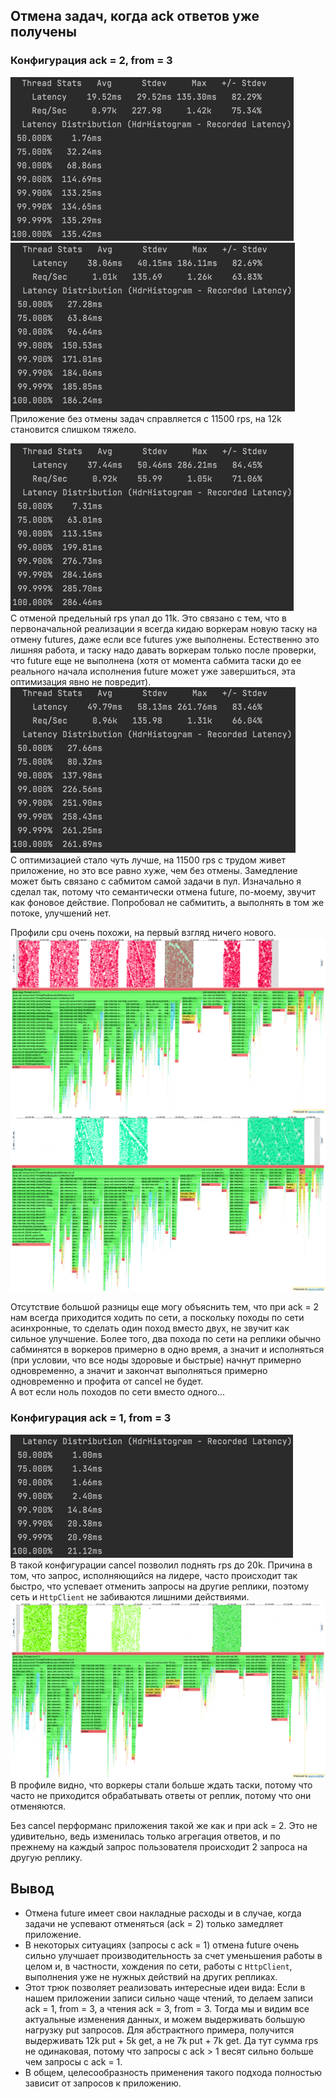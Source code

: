 ## Отмена задач, когда ack ответов уже получены

### Конфигурация ack = 2, from = 3
![](no_cancel_11.5k.png)  
![](no_cancel_12k.png)  
Приложение без отмены задач справляется с 11500 rps, на 12k становится слишком тяжело.  

![](cancel_11k.png)  
С отменой предельный rps упал до 11k. Это связано с тем, что в первоначальной реализации я всегда кидаю воркерам новую таску на отмену futures, даже если все futures уже выполнены. Естественно это лишняя работа, и таску надо давать воркерам только после проверки, что future еще не выполнена (хотя от момента сабмита таски до ее реального начала исполнения future может уже завершиться, эта оптимизация явно не повредит).
![](cancel1_11.5k.png)  
С оптимизацией стало чуть лучше, на 11500 rps с трудом живет приложение, но это все равно хуже, чем без отмены. Замедление может быть связано с сабмитом самой задачи в пул. Изначально я сделал так, потому что семантически отмена future, по-моему, звучит как фоновое действие. Попробовал не сабмитить, а выполнять в том же потоке, улучшений нет.   

Профили cpu очень похожи, на первый взгляд ничего нового.  
![](no_cancel_report.png)  
![](cancel_report.png)  

Отсутствие большой разницы еще могу объяснить тем, что при ack = 2 нам всегда приходится ходить по сети, а поскольку походы по сети асинхронные, то сделать один поход вместо двух, не звучит как сильное улучшение. Более того, два похода по сети на реплики обычно сабминятся в воркеров примерно в одно время, а значит и исполняться (при условии, что все ноды здоровые и быстрые) начнут примерно одновременно, а значит и закончат выполняться примерно одновременно и профита от cancel не будет.   
А вот если ноль походов по сети вместо одного...  

### Конфигурация ack = 1, from = 3
![](cancel_1ack_20k.png)  
В такой конфигурации cancel позволил поднять rps до 20k. Причина в том, что запрос, исполняющийся на лидере, часто происходит так быстро, что успевает отменить запросы на другие реплики, поэтому сеть и `HttpClient` не забиваются лишними действиями.  
![](cancel_1ack_profile.png)
В профиле видно, что воркеры стали больше ждать таски, потому что часто не приходится обрабатывать ответы от реплик, потому что они отменяются.  

Без cancel перформанс приложения такой же как и при ack = 2. Это не удивительно, ведь изменилась только агрегация ответов, и по прежнему на каждый запрос пользователя происходит 2 запроса на другую реплику.

## Вывод
* Отмена future имеет свои накладные расходы и в случае, когда задачи не успевают отменяться (ack = 2) только замедляет приложение.
* В некоторых ситуациях (запросы с ack = 1) отмена future очень сильно улучшает производительность за счет уменьшения работы в целом и, в частности, хождения по сети, работы с `HttpClient`, выполнения уже не нужных действий на других репликах.
* Этот трюк позволяет реализовать интересные идеи вида: Если в нашем приложении записи сильно чаще чтений, то делаем записи ack = 1, from = 3, а чтения ack = 3, from = 3. Тогда мы и видим все актуальные изменения данных, и можем выдерживать большую нагрузку put запросов. Для абстрактного примера, получится выдерживать 12k put + 5k get, а не 7k put + 7k get. Да тут сумма rps не одинаковая, потому что запросы с ack > 1 весят сильно больше чем запросы с ack = 1.
* В общем, целесообразность применения такого подхода полностью зависит от запросов к приложению.